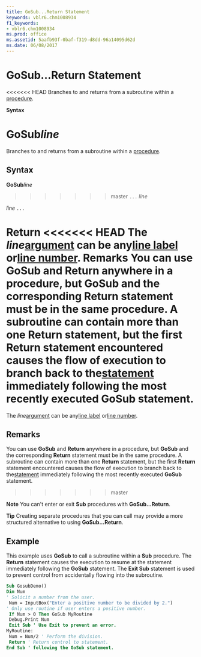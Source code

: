 ```yaml
---
title: GoSub...Return Statement
keywords: vblr6.chm1008934
f1_keywords:
- vblr6.chm1008934
ms.prod: office
ms.assetid: 5aafb93f-0baf-f319-d8dd-96a14095d62d
ms.date: 06/08/2017
---
```



# GoSub...Return Statement

<<<<<<< HEAD
Branches to and returns from a subroutine within a [procedure](../../Glossary/vbe-glossary.md).

 **Syntax**

 **GoSub**_line_
=======
Branches to and returns from a subroutine within a [procedure](../../Glossary/vbe-glossary.md#procedure).

## Syntax

**GoSub**_line_
>>>>>>> master
 `...`
 _line_

 _line_
 `...`

 **Return**
<<<<<<< HEAD
The  _line_[argument](../../Glossary/vbe-glossary.md) can be any[line label](../../Glossary/vbe-glossary.md) or[line number](../../Glossary/vbe-glossary.md).
 **Remarks**
You can use  **GoSub** and **Return** anywhere in a procedure, but **GoSub** and the corresponding **Return** statement must be in the same procedure. A subroutine can contain more than one **Return** statement, but the first **Return** statement encountered causes the flow of execution to branch back to the[statement](../../Glossary/vbe-glossary.md) immediately following the most recently executed **GoSub** statement.
=======
The  _line_[argument](../../Glossary/vbe-glossary.md#argument) can be any[line label](../../Glossary/vbe-glossary.md#line-label) or[line number](../../Glossary/vbe-glossary.md#line-number).

## Remarks

You can use  **GoSub** and **Return** anywhere in a procedure, but **GoSub** and the corresponding **Return** statement must be in the same procedure. A subroutine can contain more than one **Return** statement, but the first **Return** statement encountered causes the flow of execution to branch back to the[statement](../../Glossary/vbe-glossary.md#statement) immediately following the most recently executed **GoSub** statement.
>>>>>>> master

 **Note**  You can't enter or exit  **Sub** procedures with **GoSub...Return**.


 **Tip**  Creating separate procedures that you can call may provide a more structured alternative to using  **GoSub...Return**.


## Example

This example uses  **GoSub** to call a subroutine within a **Sub** procedure. The **Return** statement causes the execution to resume at the statement immediately following the **GoSub** statement. The **Exit Sub** statement is used to prevent control from accidentally flowing into the subroutine.


```vb
Sub GosubDemo() 
Dim Num 
' Solicit a number from the user. 
 Num = InputBox("Enter a positive number to be divided by 2.") 
' Only use routine if user enters a positive number. 
 If Num > 0 Then GoSub MyRoutine 
 Debug.Print Num 
 Exit Sub ' Use Exit to prevent an error. 
MyRoutine: 
 Num = Num/2 ' Perform the division. 
 Return ' Return control to statement. 
End Sub ' following the GoSub statement. 

```


